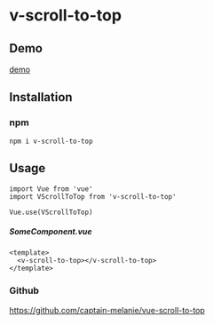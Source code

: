 # v-scroll-to-top

## Demo
[demo](https://captain-melanie.github.io/vue-scroll-to-top/dist/index.html)

## Installation

### npm
```$xslt
npm i v-scroll-to-top
```

## Usage
```$xslt
import Vue from 'vue'
import VScrollToTop from 'v-scroll-to-top'

Vue.use(VScrollToTop)
```

##### SomeComponent.vue
```$xslt
<template>
  <v-scroll-to-top></v-scroll-to-top>
</template>
```
### Github
https://github.com/captain-melanie/vue-scroll-to-top